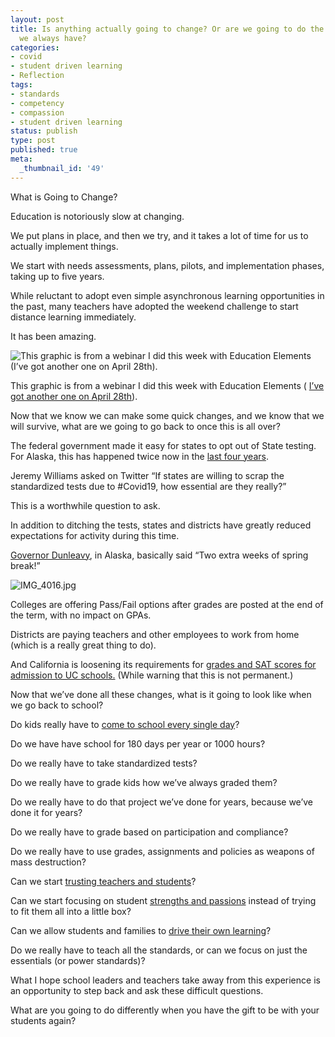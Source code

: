 ```yaml
---
layout: post
title: Is anything actually going to change? Or are we going to do the same things
  we always have?
categories:
- covid
- student driven learning
- Reflection
tags:
- standards
- competency
- compassion
- student driven learning
status: publish
type: post
published: true
meta:
  _thumbnail_id: '49'
---
```


What is Going to Change?

Education is notoriously slow at changing.

We put plans in place, and then we try, and it takes a lot of time for us to actually implement things.

We start with needs assessments, plans, pilots, and implementation phases,  taking up to five years.

While reluctant to adopt even simple asynchronous learning opportunities in the past, many teachers have adopted the weekend challenge to start distance learning immediately.

It has been amazing.











































  

    
  
    
![This graphic is from a webinar I did this week with Education Elements (I’ve got another one on April 28th).](/squarespace_images/content_v1_4fffa949e4b0b4590d67b4e7_1585868318367-UL3E59AL6SD7LQ7GY5O6_Screenshot+2020-04-02+14.30.15.png_)
        
          
        

        
          
          
This graphic is from a webinar I did this week with Education Elements (
[I’ve got another one on April 28th](https://www.edelements.com/webinars)).
  


  



Now that we know we can make some quick changes, and we know that we will survive, what are we going to go back to once this is all over?

The federal government made it easy for states to opt out of State testing. For Alaska, this has happened twice now in the 
[last four years](https://www.washingtonpost.com/news/education/wp/2016/04/05/alaska-cancels-all-k-12-standardized-tests-for-the-year-citing-technical-problems/).

Jeremy Williams asked on Twitter “If states are willing to scrap the standardized tests due to #Covid19, how essential are they really?”

This is a worthwhile question to ask.

In addition to ditching the tests, states and districts have greatly reduced expectations for activity during this time.

[Governor Dunleavy](https://www.alaskapublic.org/2020/03/13/governor-says-all-k-12-students-in-alaska-to-attend-no-contact-school-until-march-30/), in Alaska, basically said “Two extra weeks of spring break!”











































  

    
  
    
![IMG_4016.jpg](/squarespace_images/content_v1_4fffa949e4b0b4590d67b4e7_1585868470756-TPUFQLPJ2YOV36GS5QW7_IMG_4016.jpg_)
  


  



Colleges are offering Pass/Fail options 
after grades are posted at the end of the term, with no impact on GPAs.

Districts are paying teachers and other employees to work from home (which is a really great thing to do).

And California is loosening its requirements for 
[grades and SAT scores for admission to UC schools.](https://www.latimes.com/california/story/2020-04-01/uc-to-suspend-admission-requirements-for-sat-minimum-gpas-to-help-students-during-coronavirus-crisis) (While warning that this is not permanent.)

Now that we’ve done all these changes, what is it going to look like when we go back to school?

Do kids really have to 
[come to school every single day](http://practicaltheory.org/blog/2020/03/30/teaching-without-compulsory-school/)?

Do we have have school for 180 days per year or 1000 hours?

Do we really have to take standardized tests?

Do we really have to grade kids how we’ve always graded them?

Do we really have to do that project we’ve done for years, because we’ve done it for years?

Do we really have to grade based on participation and compliance?

Do we really have to use grades, assignments and policies as weapons of mass destruction?

Can we start 
[trusting teachers and students](https://twitter.com/budtheteacher/status/1245369148533694464?s=20)?

Can we start focusing on student 
[strengths and passions](https://twitter.com/DrBradJohnson/status/1245127977588981761?s=20) instead of trying to fit them all into a little box?

Can we allow students and families to 
[drive their own learning](http://studentdrivenlearning.net)?

Do we really have to teach all the standards, or can we focus on just the essentials (or power standards)?

What I hope school leaders and teachers take away from this experience is an opportunity to step back and ask these difficult questions.

What are you going to do differently when you have the gift to be with your students again?
